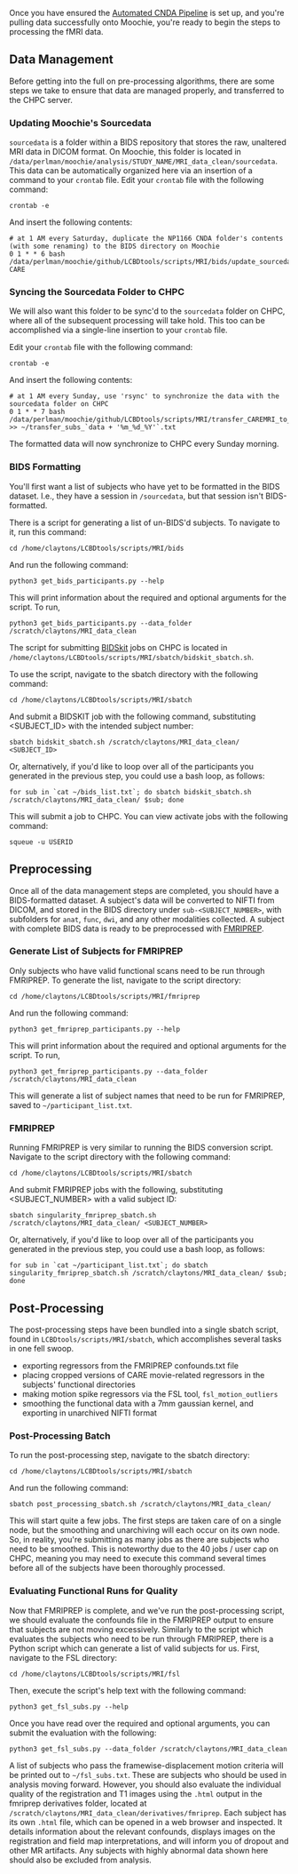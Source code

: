Once you have ensured the [Automated CNDA Pipeline](https://childbrainlab.github.io/tutorials/cnda_wt/) is set up, and you're pulling data successfully onto Moochie, you're ready to begin the steps to processing the fMRI data. 

## Data Management
Before getting into the full on pre-processing algorithms, there are some steps we take to ensure that data are managed properly, and transferred to the CHPC server.

### Updating Moochie's Sourcedata
`sourcedata` is a folder within a BIDS repository that stores the raw, unaltered MRI data in DICOM format. On Moochie, this folder is located in `/data/perlman/moochie/analysis/STUDY_NAME/MRI_data_clean/sourcedata`. This data can be automatically organized here via an insertion of a command to your `crontab` file.
Edit your `crontab` file with the following command:

    crontab -e
    
And insert the following contents:

```
# at 1 AM every Saturday, duplicate the NP1166 CNDA folder's contents (with some renaming) to the BIDS directory on Moochie
0 1 * * 6 bash /data/perlman/moochie/github/LCBDtools/scripts/MRI/bids/update_sourcedata.sh CARE
```

### Syncing the Sourcedata Folder to CHPC
We will also want this folder to be sync'd to the `sourcedata` folder on CHPC, where all of the subsequent processing will take hold. This too can be accomplished via a single-line insertion to your `crontab` file. 
    
Edit your `crontab` file with the following command:

    crontab -e
    
And insert the following contents:

```
# at 1 AM every Sunday, use 'rsync' to synchronize the data with the sourcedata folder on CHPC
0 1 * * 7 bash /data/perlman/moochie/github/LCBDtools/scripts/MRI/transfer_CAREMRI_to_chpc.sh >> ~/transfer_subs_`data + '%m_%d_%Y'`.txt
```

The formatted data will now synchronize to CHPC every Sunday morning. 

### BIDS Formatting
You'll first want a list of subjects who have yet to be formatted in the BIDS dataset. I.e., they have a session in `/sourcedata`, but that session isn't BIDS-formatted. 

There is a script for generating a list of un-BIDS'd subjects. To navigate to it, run this command:
    
    cd /home/claytons/LCBDtools/scripts/MRI/bids
    
And run the following command:

    python3 get_bids_participants.py --help

This will print information about the required and optional arguments for the script. To run,

    python3 get_bids_participants.py --data_folder /scratch/claytons/MRI_data_clean

The script for submitting [BIDSkit](https://github.com/jmtyszka/bidskit) jobs on CHPC is located in `/home/claytons/LCBDtools/scripts/MRI/sbatch/bidskit_sbatch.sh`.

To use the script, navigate to the sbatch directory with the following command:

    cd /home/claytons/LCBDtools/scripts/MRI/sbatch
    
And submit a BIDSKIT job with the following command, substituting <SUBJECT_ID> with the intended subject number:

    sbatch bidskit_sbatch.sh /scratch/claytons/MRI_data_clean/ <SUBJECT_ID>
    
Or, alternatively, if you'd like to loop over all of the participants you generated in the previous step, you could use a bash loop, as follows:

    for sub in `cat ~/bids_list.txt`; do sbatch bidskit_sbatch.sh /scratch/claytons/MRI_data_clean/ $sub; done
    
This will submit a job to CHPC. You can view activate jobs with the following command:

    squeue -u USERID
    
## Preprocessing
Once all of the data management steps are completed, you should have a BIDS-formatted dataset. A subject's data will be converted to NIFTI from DICOM, and stored in the BIDS directory under `sub-<SUBJECT_NUMBER>`, with subfolders for `anat`, `func`, `dwi`, and any other modalities collected. A subject with complete BIDS data is ready to be preprocessed with [FMRIPREP](https://fmriprep.org/en/stable/).

### Generate List of Subjects for FMRIPREP
Only subjects who have valid functional scans need to be run through FMRIPREP. To generate the list, navigate to the script directory:

    cd /home/claytons/LCBDtools/scripts/MRI/fmriprep
    
And run the following command:

    python3 get_fmriprep_participants.py --help

This will print information about the required and optional arguments for the script. To run,

    python3 get_fmriprep_participants.py --data_folder /scratch/claytons/MRI_data_clean
    
This will generate a list of subject names that need to be run for FMRIPREP, saved to `~/participant_list.txt`. 

### FMRIPREP
Running FMRIPREP is very similar to running the BIDS conversion script. Navigate to the script directory with the following command:

    cd /home/claytons/LCBDtools/scripts/MRI/sbatch
    
And submit FMRIPREP jobs with the following, substituting <SUBJECT_NUMBER> with a valid subject ID:

    sbatch singularity_fmriprep_sbatch.sh /scratch/claytons/MRI_data_clean/ <SUBJECT_NUMBER>
    
Or, alternatively, if you'd like to loop over all of the participants you generated in the previous step, you could use a bash loop, as follows:

    for sub in `cat ~/participant_list.txt`; do sbatch singularity_fmriprep_sbatch.sh /scratch/claytons/MRI_data_clean/ $sub; done
    
## Post-Processing

The post-processing steps have been bundled into a single sbatch script, found in `LCBDtools/scripts/MRI/sbatch`, which accomplishes several tasks in one fell swoop.

- exporting regressors from the FMRIPREP confounds.txt file
- placing cropped versions of CARE movie-related regressors in the subjects' functional directories
- making motion spike regressors via the FSL tool, `fsl_motion_outliers`
- smoothing the functional data with a 7mm gaussian kernel, and exporting in unarchived NIFTI format

### Post-Processing Batch
To run the post-processing step, navigate to the sbatch directory:
    
    cd /home/claytons/LCBDtools/scripts/MRI/sbatch

And run the following command:

    sbatch post_processing_sbatch.sh /scratch/claytons/MRI_data_clean/
    
This will start quite a few jobs. The first steps are taken care of on a single node, but the smoothing and unarchiving will each occur on its own node. So, in reality, you're submitting as many jobs as there are subjects who need to be smoothed. This is noteworthy due to the 40 jobs / user cap on CHPC, meaning you may need to execute this command several times before all of the subjects have been thoroughly processed.

### Evaluating Functional Runs for Quality
Now that FMRIPREP is complete, and we've run the post-processing script, we should evaluate the confounds file in the FMRIPREP output to ensure that subjects are not moving excessively. Similarly to the script which evaluates the subjects who need to be run through FMRIPREP, there is a Python script which can generate a list of valid subjects for us. First, navigate to the FSL directory:

    cd /home/claytons/LCBDtools/scripts/MRI/fsl

Then, execute the script's help text with the following command:

    python3 get_fsl_subs.py --help
    
Once you have read over the required and optional arguments, you can submit the evaluation with the following:

    python3 get_fsl_subs.py --data_folder /scratch/claytons/MRI_data_clean
    
A list of subjects who pass the framewise-displacement motion criteria will be printed out to `~/fsl_subs.txt`. These are subjects who should be used in analysis moving forward. However, you should also evaluate the individual quality of the registration and T1 images using the `.html` output in the fmriprep derivatives folder, located at `/scratch/claytons/MRI_data_clean/derivatives/fmriprep`. Each subject has its own `.html` file, which can be opened in a web browser and inspected. It details information about the relevant confounds, displays images on the registration and field map interpretations, and will inform you of dropout and other MR artifacts. Any subjects with highly abnormal data shown here should also be excluded from analysis. 

